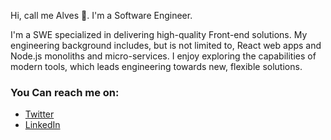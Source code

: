 Hi, call me Alves 👋. I'm a Software Engineer.

I'm a SWE specialized in delivering high-quality Front-end solutions. My engineering background includes, but is not limited to, React web apps and Node.js monoliths and micro-services. I enjoy exploring the capabilities of modern tools, which leads engineering towards new, flexible solutions.

### You Can reach me on:

- [Twitter](https://twitter.com/FabyoSK)
- [LinkedIn](https://www.linkedin.com/in/fabyosk)
